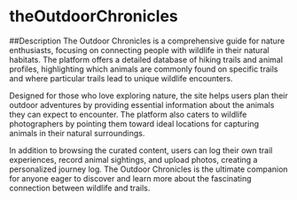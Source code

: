 # theOutdoorChronicles

##Description
The Outdoor Chronicles is a comprehensive guide for nature enthusiasts, focusing on connecting people with wildlife in their natural habitats. The platform offers a detailed database of hiking trails and animal profiles, highlighting which animals are commonly found on specific trails and where particular trails lead to unique wildlife encounters.

Designed for those who love exploring nature, the site helps users plan their outdoor adventures by providing essential information about the animals they can expect to encounter. The platform also caters to wildlife photographers by pointing them toward ideal locations for capturing animals in their natural surroundings.

In addition to browsing the curated content, users can log their own trail experiences, record animal sightings, and upload photos, creating a personalized journey log. The Outdoor Chronicles is the ultimate companion for anyone eager to discover and learn more about the fascinating connection between wildlife and trails.
